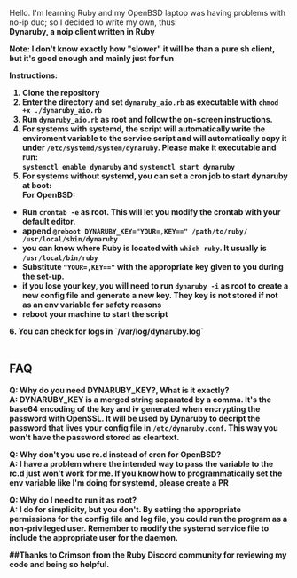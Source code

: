Hello. I'm learning Ruby and my OpenBSD laptop was having problems with no-ip duc; so I decided to write my own, thus: <br> <strong> Dynaruby, a noip client written in Ruby <strong>

Note: I don't know exactly how "slower" it will be than a pure sh client, but it's good enough and mainly just for fun <br>

Instructions: <br>
1. Clone the repository
2. Enter the directory and set `dynaruby_aio.rb` as executable with `chmod +x ./dynaruby_aio.rb`
3. Run `dynaruby_aio.rb` as root and follow the on-screen instructions.
4. <strong> For systems with systemd, the script will automatically write the enviroment variable to the service script and will automatically copy it under `/etc/systemd/system/dynaruby`. Please make it executable and run: <br>`systemctl enable dynaruby` and `systemctl start dynaruby` <strong>
5. <strong> For systems without systemd, you can set a cron job to start dynaruby at boot: <br>
  For OpenBSD: <br>
  - Run `crontab -e` as root. This will let you modify the crontab with your default editor.<br>
  - append `@reboot DYNARUBY_KEY="YOUR=,KEY==" /path/to/ruby/ /usr/local/sbin/dynaruby`
  - you can know where Ruby is located with `which ruby`. It usually is `/usr/local/bin/ruby`
  - Substitute `"YOUR=,KEY=="` with the appropriate key given to you during the set-up. 
  - if you lose your key, you will need to run `dynaruby -i` as root to create a new config file and generate a new key. They key is not stored if not as an env variable for safety reasons
  - reboot your machine to start the script 
  <strong>
  6. You can check for logs in `/var/log/dynaruby.log`<br>
  <br>

## FAQ

**Q: Why do you need DYNARUBY_KEY?, What is it exactly?**<br>
**A:** DYNARUBY_KEY is a merged string separated by a comma. It's the base64 encoding of the key and iv generated when encrypting the password with OpenSSL. It will be used by Dynaruby to decript the password that lives your config file in `/etc/dynaruby.conf`. This way you won't have the password stored as cleartext.

**Q: Why don't you use rc.d instead of cron for OpenBSD?**<br>
**A:** I have a problem where the intended way to pass the variable to the rc.d just won't work for me. If you know how to programmatically set the env variable like I'm doing for systemd, please create a PR

**Q: Why do I need to run it as root?**<br>
**A:** I do for simplicity, but you don't. By setting the appropriate permissions for the config file and log file, you could run the program as a non-privileged user. Remember to modify the systemd service file to include the appropriate user for the daemon.

##Thanks to Crimson from the Ruby Discord community for reviewing my code and being so helpful. 


